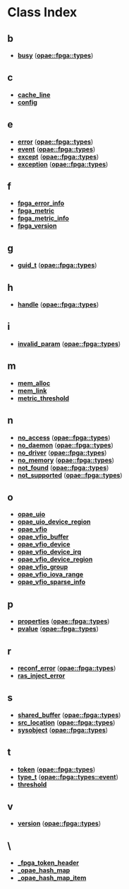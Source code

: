 # Class Index


## b

* [**busy**](classopae_1_1fpga_1_1types_1_1busy.md)
([**opae::fpga::types**](namespaceopae_1_1fpga_1_1types.md))


## c

* [**cache\_line**](structcache__line.md)
* [**config**](structconfig.md)


## e

* [**error**](classopae_1_1fpga_1_1types_1_1error.md)
([**opae::fpga::types**](namespaceopae_1_1fpga_1_1types.md))
* [**event**](classopae_1_1fpga_1_1types_1_1event.md)
([**opae::fpga::types**](namespaceopae_1_1fpga_1_1types.md))
* [**except**](classopae_1_1fpga_1_1types_1_1except.md)
([**opae::fpga::types**](namespaceopae_1_1fpga_1_1types.md))
* [**exception**](classopae_1_1fpga_1_1types_1_1exception.md)
([**opae::fpga::types**](namespaceopae_1_1fpga_1_1types.md))


## f

* [**fpga\_error\_info**](structfpga__error__info.md)
* [**fpga\_metric**](structfpga__metric.md)
* [**fpga\_metric\_info**](structfpga__metric__info.md)
* [**fpga\_version**](structfpga__version.md)


## g

* [**guid\_t**](structopae_1_1fpga_1_1types_1_1guid__t.md)
([**opae::fpga::types**](namespaceopae_1_1fpga_1_1types.md))


## h

* [**handle**](classopae_1_1fpga_1_1types_1_1handle.md)
([**opae::fpga::types**](namespaceopae_1_1fpga_1_1types.md))


## i

* [**invalid\_param**](classopae_1_1fpga_1_1types_1_1invalid__param.md)
([**opae::fpga::types**](namespaceopae_1_1fpga_1_1types.md))


## m

* [**mem\_alloc**](structmem__alloc.md)
* [**mem\_link**](structmem__link.md)
* [**metric\_threshold**](structmetric__threshold.md)


## n

* [**no\_access**](classopae_1_1fpga_1_1types_1_1no__access.md)
([**opae::fpga::types**](namespaceopae_1_1fpga_1_1types.md))
* [**no\_daemon**](classopae_1_1fpga_1_1types_1_1no__daemon.md)
([**opae::fpga::types**](namespaceopae_1_1fpga_1_1types.md))
* [**no\_driver**](classopae_1_1fpga_1_1types_1_1no__driver.md)
([**opae::fpga::types**](namespaceopae_1_1fpga_1_1types.md))
* [**no\_memory**](classopae_1_1fpga_1_1types_1_1no__memory.md)
([**opae::fpga::types**](namespaceopae_1_1fpga_1_1types.md))
* [**not\_found**](classopae_1_1fpga_1_1types_1_1not__found.md)
([**opae::fpga::types**](namespaceopae_1_1fpga_1_1types.md))
* [**not\_supported**](classopae_1_1fpga_1_1types_1_1not__supported.md)
([**opae::fpga::types**](namespaceopae_1_1fpga_1_1types.md))


## o

* [**opae\_uio**](structopae__uio.md)
* [**opae\_uio\_device\_region**](structopae__uio__device__region.md)
* [**opae\_vfio**](structopae__vfio.md)
* [**opae\_vfio\_buffer**](structopae__vfio__buffer.md)
* [**opae\_vfio\_device**](structopae__vfio__device.md)
* [**opae\_vfio\_device\_irq**](structopae__vfio__device__irq.md)
* [**opae\_vfio\_device\_region**](structopae__vfio__device__region.md)
* [**opae\_vfio\_group**](structopae__vfio__group.md)
* [**opae\_vfio\_iova\_range**](structopae__vfio__iova__range.md)
* [**opae\_vfio\_sparse\_info**](structopae__vfio__sparse__info.md)


## p

* [**properties**](classopae_1_1fpga_1_1types_1_1properties.md)
([**opae::fpga::types**](namespaceopae_1_1fpga_1_1types.md))
* [**pvalue**](structopae_1_1fpga_1_1types_1_1pvalue.md)
([**opae::fpga::types**](namespaceopae_1_1fpga_1_1types.md))


## r

* [**reconf\_error**](classopae_1_1fpga_1_1types_1_1reconf__error.md)
([**opae::fpga::types**](namespaceopae_1_1fpga_1_1types.md))
* [**ras\_inject\_error**](structras__inject__error.md)


## s

* [**shared\_buffer**](classopae_1_1fpga_1_1types_1_1shared__buffer.md)
([**opae::fpga::types**](namespaceopae_1_1fpga_1_1types.md))
* [**src\_location**](classopae_1_1fpga_1_1types_1_1src__location.md)
([**opae::fpga::types**](namespaceopae_1_1fpga_1_1types.md))
* [**sysobject**](classopae_1_1fpga_1_1types_1_1sysobject.md)
([**opae::fpga::types**](namespaceopae_1_1fpga_1_1types.md))


## t

* [**token**](classopae_1_1fpga_1_1types_1_1token.md)
([**opae::fpga::types**](namespaceopae_1_1fpga_1_1types.md))
* [**type\_t**](structopae_1_1fpga_1_1types_1_1event_1_1type__t.md)
([**opae::fpga::types::event**](classopae_1_1fpga_1_1types_1_1event.md))
* [**threshold**](structthreshold.md)


## v

* [**version**](classopae_1_1fpga_1_1types_1_1version.md)
([**opae::fpga::types**](namespaceopae_1_1fpga_1_1types.md))


## \

* [**\_fpga\_token\_header**](struct__fpga__token__header.md)
* [**\_opae\_hash\_map**](struct__opae__hash__map.md)
* [**\_opae\_hash\_map\_item**](struct__opae__hash__map__item.md)

